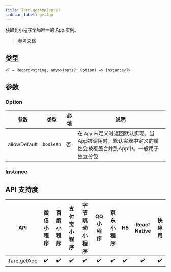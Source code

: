 ```yaml
---
title: Taro.getApp(opts)
sidebar_label: getApp
---
```


获取到小程序全局唯一的 App 实例。

> [参考文档](https://developers.weixin.qq.com/miniprogram/dev/reference/api/getApp.html)

## 类型

```tsx
<T = Record<string, any>>(opts?: Option) => Instance<T>
```

## 参数

### Option

<table>
  <thead>
    <tr>
      <th>参数</th>
      <th>类型</th>
      <th style={{ textAlign: "center"}}>必填</th>
      <th>说明</th>
    </tr>
  </thead>
  <tbody>
    <tr>
      <td>allowDefault</td>
      <td><code>boolean</code></td>
      <td style={{ textAlign: "center"}}>否</td>
      <td>在 <code>App</code> 未定义时返回默认实现。当App被调用时，默认实现中定义的属性会被覆盖合并到App中。一般用于独立分包</td>
    </tr>
  </tbody>
</table>

### Instance

## API 支持度

| API | 微信小程序 | 百度小程序 | 支付宝小程序 | 字节跳动小程序 | QQ 小程序 | 京东小程序 | H5 | React Native | 快应用 |
| :---: | :---: | :---: | :---: | :---: | :---: | :---: | :---: | :---: | :---: |
| Taro.getApp | ✔️ | ✔️ | ✔️ | ✔️ | ✔️ | ✔️ | ✔️ | ✔️ | ✔️ |
